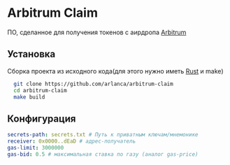 # Arbitrum Claim

ПО, сделанное для получения токенов с аирдропа [Arbitrum](https://arbitrum.foundation/eligibility)

## Установка

Сборка проекта из исходного кода(для этого нужно иметь [Rust](https://www.rust-lang.org/tools/install) и make)

```bash
  git clone https://github.com/arlanca/arbitrum-claim
  cd arbitrum-claim
  make build
```

## Конфигурация

```yaml
secrets-path: secrets.txt # Путь к приватным ключам/мнемонике
receiver: 0x0000..dEaD # адрес-получатель
gas-limit: 3000000
gas-bid: 0.5 # максимальная ставка по газу (аналог gas-price)
```

